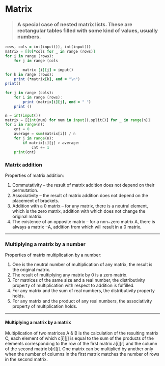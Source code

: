 Matrix 
======

> ### A special case of nested matrix lists. These are rectangular tables filled with some kind of values, usually numbers.

````ruby
rows, cols = int(input()), int(input())
matrix = [[0]*cols for _ in range (rows)]
for i in range (rows):
    for j in range (cols
    
        matrix [i][j] = input()
for k in range (rows):
    print (*matrix[k], end = "\n")
print()
    
for j in range (cols):
    for i in range (rows):
        print (matrix[i][j], end = " ")
    print ()
````

````python
n = int(input())
matrix = [[int(num) for num in input().split()] for _ in range(n)] 
for i in range(n):
    cnt = 0
    average = sum(matrix[i]) / n 
    for j in range(n):
        if matrix[i][j] > average:
            cnt += 1
    print(cnt)
````

### Matrix addition

Properties of matrix addition:
1. Commutativity – the result of matrix addition does not depend on their permutation.
2. Associativity – the result of matrix addition does not depend on the placement of brackets.
3. Addition with a 0 matrix – for any matrix, there is a neutral element, which is the zero matrix, addition with which does not change the original matrix.
4. The existence of an opposite matrix – for a non−zero matrix A, there is always a matrix −A, addition from which will result in a 0 matrix.
----

### Multiplying a matrix by a number

Properties of matrix multiplication by a number:
1. One is the neutral number of multiplication of any matrix, the result is the original matrix.
2. The result of multiplying any matrix by 0 is a zero matrix.
3. For matrices of the same size and a real number, the distributivity property of multiplication with respect to addition is fulfilled.
4. For any matrix and the sum of real numbers, the distributivity property holds.
5. For any matrix and the product of any real numbers, the associativity property of multiplication holds.
----

#### Multiplying a matrix by a matrix

Multiplication of two matrices A & B is the calculation of the resulting matrix C, each element of which c[i][j] is equal to the sum of the products of the elements corresponding to the row of the first matrix a[i][r] and the column of the second matrix b[r][j].
One matrix can be multiplied by another only when the number of columns in the first matrix matches the number of rows in the second matrix.
```` ruby

